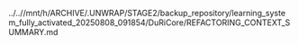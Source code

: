 ../..//mnt/h/ARCHIVE/.UNWRAP/STAGE2/backup_repository/learning_system_fully_activated_20250808_091854/DuRiCore/REFACTORING_CONTEXT_SUMMARY.md